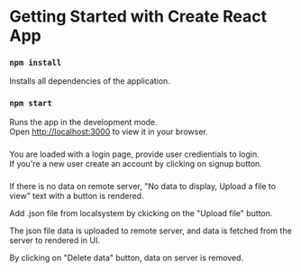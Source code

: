 # Getting Started with Create React App


### `npm install` 

Installs all dependencies of the application.

### `npm start`

Runs the app in the development mode.\
Open [http://localhost:3000](http://localhost:3000) to view it in your browser.


### 

You are loaded with a login page, provide user credientials to login. \
If you're a new user create an account by clicking on signup button. 

###

If there is no data on remote server, "No data to display, Upload a file to view" text with a button is rendered.

Add .json file from localsystem by ckicking on the "Upload file" button. 

The json file data is uploaded to remote server, and data is fetched from the server to rendered in UI.

By clicking on "Delete data" button, data on server is removed.







